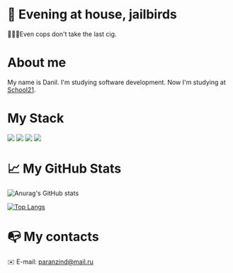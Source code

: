 # 🗽 Evening at house, jailbirds
👮🏼‍♂️Even cops don't take the last cig.
#  About me
My name is Danil. I'm studying software development.
Now I'm studying at [School21](https://21-school.ru/).

# My Stack
<img src="https://img.shields.io/badge/C-bebebe?style=for-the-badge&logo=C&logoColor=991b1e"/> <img src="https://img.shields.io/badge/Bash-bebebe?style=for-the-badge&logo=GNU bash&logoColor=991b1e"/> <img src="https://img.shields.io/badge/GIT-bebebe?style=for-the-badge&logo=GIT&logoColor=991b1e"/> <img src="https://img.shields.io/badge/Linux-bebebe?style=for-the-badge&logo=Linux&logoColor=991b1e"/>

# 📈 My GitHub Stats

![Anurag's GitHub stats](https://github-readme-stats.vercel.app/api?username=ElectricEnchanter&theme=dark&show_icons=true)

[![Top Langs](https://github-readme-stats.vercel.app/api/top-langs/?username=ElectricEnchanter&theme=dark)](https://github.com/anuraghazra/github-readme-stats)

# 📭 My contacts

✉️ E-mail: paranzind@mail.ru


